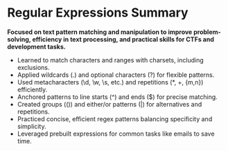 # Regular Expressions Summary

**Focused on text pattern matching and manipulation to improve problem-solving, efficiency in text processing, and practical skills for CTFs and development tasks.**
- Learned to match characters and ranges with charsets, including exclusions.
- Applied wildcards (.) and optional characters (?) for flexible patterns.
- Used metacharacters (\d, \w, \s, etc.) and repetitions (*, +, {m,n}) efficiently.
- Anchored patterns to line starts (^) and ends ($) for precise matching.
- Created groups (()) and either/or patterns (|) for alternatives and repetitions.
- Practiced concise, efficient regex patterns balancing specificity and simplicity.
- Leveraged prebuilt expressions for common tasks like emails to save time.
